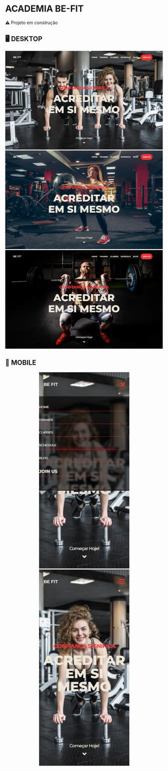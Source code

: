 # ACADEMIA BE-FIT
⚠️ Projeto em construção

  ## 🖥️ DESKTOP
  
  <img src="https://github.com/valmir1227/Be-fit/blob/main/public/demo-images/home-1.png?raw=true"/>
  <img src="https://github.com/valmir1227/Be-fit/blob/main/public/demo-images/home-2.png?raw=true" />
  <img src="https://github.com/valmir1227/Be-fit/blob/main/public/demo-images/home-3.png?raw=true" />
  
  ## 📱 MOBILE
  
  <div align="center">
  <img src="https://github.com/valmir1227/Be-fit/blob/main/public/demo-images/mobile-menu.png?raw=true" />

  <img src="https://github.com/valmir1227/Be-fit/blob/main/public/demo-images/mobile-1.png?raw=true" />
</div>
  
